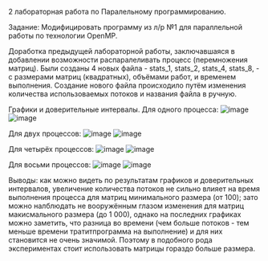 2 лабораторная работа по Паралельному программированию.

Задание:	Модифицировать программу из л/р №1 для параллельной работы по технологии OpenMP.

Доработка предыдущей лабораторной работы, заключавшаяся в добавлении возможности распаралеливать процесс (перемножения матриц). Были созданы 4 новых файла - stats_1, stats_2, stats_4, stats_8, - с размерами матриц (квадратных), объёмами работ,
и временем выполнения. Создание нового файла происходило путём изменения количества использоваемых потоков и названия файла в ручную. 

Графики и доверительные интервалы.
Для одного процесса:
![image](https://github.com/PripyatskyPrometheus/paralel_proga_2/assets/113877569/d1f55597-ea43-4804-bcdf-da655e4f1a70)
![image](https://github.com/PripyatskyPrometheus/paralel_proga_2/assets/113877569/85a95555-e9b7-49c9-acaf-a62dfefa7c53)


Для двух процессов:
![image](https://github.com/PripyatskyPrometheus/paralel_proga_2/assets/113877569/dd307875-c3f0-49dc-92b4-5338e737c1d6)
![image](https://github.com/PripyatskyPrometheus/paralel_proga_2/assets/113877569/9b8ac55f-eb01-4627-a273-53b3b53adf7b)


Для четырёх процессов:
![image](https://github.com/PripyatskyPrometheus/paralel_proga_2/assets/113877569/0780dba8-a8a5-479a-b667-33c3ff584c8b)
![image](https://github.com/PripyatskyPrometheus/paralel_proga_2/assets/113877569/15c10188-f67b-4a21-a253-2126e2130b03)


Для восьми процессов:
![image](https://github.com/PripyatskyPrometheus/paralel_proga_2/assets/113877569/48dfadac-20f0-46af-a4d4-5d3c481ff47c)
![image](https://github.com/PripyatskyPrometheus/paralel_proga_2/assets/113877569/d50b799b-193c-4601-8cd2-df280d86b44c)


Выводы: как можно видеть по результатам графиков и доверительных интервалов, увеличение количества потоков не сильно влияет на время выполнения процесса для матриц минимального размера (от 100); зато можно налблюдать не вооружённым глазом 
изменения для матриц макисмального размера (до 1 000), однако на последних графиках можно заметить, что разница во времени (чем больше потоков - тем меньше времени тратитпрограмма на выполнение) и для них становится не очень значимой.
Поэтому в подобного рода экспериментах стоит использовать матрицы гораздо больше размера.
